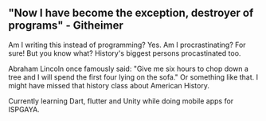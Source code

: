 ## "Now I have become the exception, destroyer of programs" - Githeimer

Am I writing this instead of programming? Yes. Am I procrastinating? For sure! But you know what? History's biggest persons procastinated too. 

Abraham Lincoln once famously said: "Give me six hours to chop down a tree and I will spend the first four lying on the sofa." Or something like that. I might have missed that history class about American History. 

Currently learning Dart, flutter and Unity while doing mobile apps for ISPGAYA. 

<!--
**ThePortoGeese/ThePortoGeese** is a ✨ _special_ ✨ repository because its `README.md` (this file) appears on your GitHub profile.

Here are some ideas to get you started:

- 🔭 I’m currently working on ...
- 🌱 I’m currently learning ...
- 👯 I’m looking to collaborate on ...
- 🤔 I’m looking for help with ...
- 💬 Ask me about ...
- 📫 How to reach me: ...
- 😄 Pronouns: ...
- ⚡ Fun fact: ...
-->
